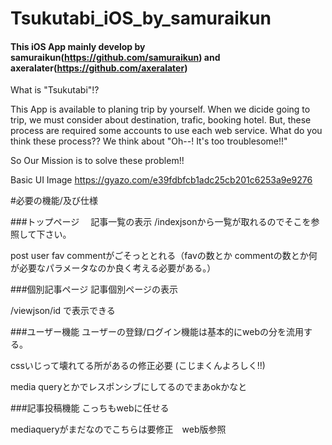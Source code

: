 # Tsukutabi_iOS_by_samuraikun
#### This iOS App mainly develop by samuraikun(https://github.com/samuraikun) and axeralater(https://github.com/axeralater)

What is "Tsukutabi"!?

 This App is available to planing trip by yourself.
 When we dicide going to trip, we must consider about destination, trafic, booking hotel.
 But, these process are required some accounts to use each web service.
 What do you think these process??
 We think about "Oh--! It's too troublesome!!"
 
 So Our Mission is to solve these problem!!

Basic UI Image
https://gyazo.com/e39fdbfcb1adc25cb201c6253a9e9276


#必要の機能/及び仕様

###トップページ　
 記事一覧の表示
 /indexjsonから一覧が取れるのでそこを参照して下さい。

post user fav commentがごそっととれる（favの数とか commentの数とか何が必要なパラメータなのか良く考える必要がある。）

###個別記事ページ
 記事個別ページの表示

/viewjson/id で表示できる


###ユーザー機能
ユーザーの登録/ログイン機能は基本的にwebの分を流用する。

cssいじって壊れてる所があるの修正必要
(こじまくんよろしく!!)

media queryとかでレスポンシブにしてるのでまあokかなと

###記事投稿機能
こっちもwebに任せる

mediaqueryがまだなのでこちらは要修正　web版参照










